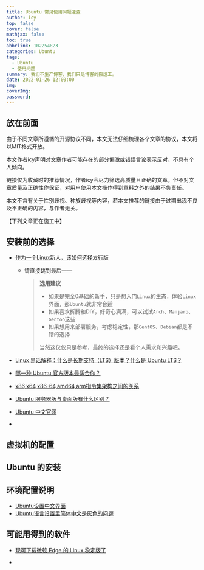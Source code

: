 ```yaml
---
title: Ubuntu 常见使用问题速查
author: icy
top: false
cover: false
mathjax: false
toc: true
abbrlink: 102254823
categories: Ubuntu
tags:
  - Ubuntu
  - 使用问题
summary: 我们不生产博客，我们只是博客的搬运工。
date: 2022-01-26 12:00:00
img:
coverImg:
password:
---
```


## 放在前面

由于不同文章所遵循的开源协议不同，本文无法仔细梳理各个文章的协议，本文将以MIT格式开放。

本文作者icy声明对文章作者可能存在的部分偏激或错误言论表示反对，不具有个人倾向。

链接仅为收藏时的推荐情况，作者icy会尽力筛选高质量且正确的文章，但不对文章质量及正确性作保证，对用户使用本文操作得到意料之外的结果不负责任。

本文不含有关于性别歧视、种族歧视等内容，若本文推荐的链接由于过期出现不良及不正确的内容，与作者无关。

【下列文章正在施工中】

## 安装前的选择

- [作为一个Linux新人，该如何选择发行版](https://www.zhihu.com/question/21517341/answer/1242180273)

  - 请直接跳到最后——

    > **选用建议**
    >
    > - 如果是完全0基础的新手，只是想入门`Linux`的生态，体验`Linux`界面，那`Ubuntu`就非常合适
    > - 如果喜欢折腾和DIY，好奇心满满，可以试试`Arch`、`Manjaro`、`Gentoo`这些
    > - 如果想用来部署服务，考虑稳定性，那`CentOS`、`Debian`都是不错的选择
    >
    > 当然这仅仅只是参考，最终的选择还是看个人需求和兴趣吧。
  
- [Linux 黑话解释：什么是长期支持（LTS）版本？什么是 Ubuntu LTS？](https://linux.cn/article-12618-1.html)

- [哪一种 Ubuntu 官方版本最适合你？](https://zhuanlan.zhihu.com/p/32727627)

- [x86,x64,x86-64,amd64,arm指令集架构之间的关系](https://zhuanlan.zhihu.com/p/113157931)

- [Ubuntu 服务器版与桌面版有什么区别？](https://linux.cn/article-14146-1.html)

- [Ubuntu 中文官网](https://cn.ubuntu.com/)

- 

## 虚拟机的配置

## Ubuntu 的安装

## 环境配置说明

- [Ubuntu设置中文界面](https://blog.csdn.net/weixin_45965432/article/details/115446648)
- [Ubuntu语言设置里简体中文是灰色的问题](https://blog.csdn.net/qq_42007712/article/details/82832725)

## 可能用得到的软件

- [现可下载微软 Edge 的 Linux 稳定版了](https://linux.cn/article-13935-1.html)


- 